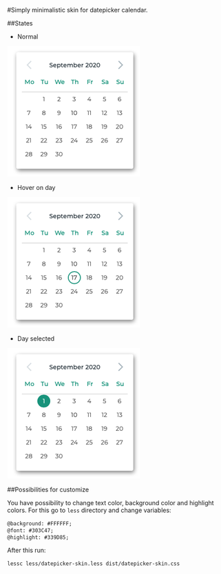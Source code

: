 #Simply minimalistic skin for datepicker calendar.

##States

+ Normal

![Datepicker normal](images/screenshot.png)

+ Hover on day

![Datepicker hover](images/screenshot-hover.png)

+ Day selected

![Datepicker active](images/screenshot-active.png)

##Possibilities for customize

You have possibility to change text color, background color and highlight colors. For this go to `less` directory and change variables:

```less
@background: #FFFFFF;
@font: #303C47;
@highlight: #339D85;
```

After this run:

```bash
lessc less/datepicker-skin.less dist/datepicker-skin.css
```
